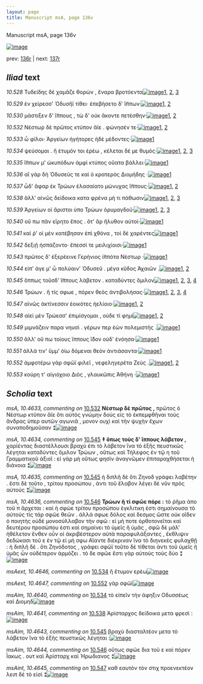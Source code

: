 ```yaml
---
layout: page
title: Manuscript msA, page 136v
---
```


Manuscript msA, page 136v

[![image](http://www.homermultitext.org/iipsrv?OBJ=IIP,1.0&FIF=/project/homer/pyramidal/deepzoom/hmt/vaimg/2017a/VA136VN_0638.tif&WID=100&CVT=JPEG)](http://www.homermultitext.org/ict2/?urn=urn:cite2:hmt:vaimg.2017a:VA136VN_0638)

prev:  [136r](../136r) | next:  [137r](../137r)

## *Iliad* text

*10.528* <a id="10.528"/> Τυδείδης δὲ χαμᾶζε θορὼν , ἔναρα βροτόεντα[![image](http://www.homermultitext.org/iipsrv?OBJ=IIP,1.0&FIF=/project/homer/pyramidal/deepzoom/hmt/vaimg/2017a/VA136VN_0638.tif&RGN=0.4845,0.2179,0.4154,0.0331&WID=1000&CVT=JPEG)](http://www.homermultitext.org/ict2/?urn=urn:cite2:hmt:vaimg.2017a:VA136VN_0638@0.4845,0.2179,0.4154,0.0331)[1](#msAim_10.4637), [2](#msA_10.1), [3](#msA_10.4632)

*10.529* <a id="10.529"/> ἐν χείρεσσ' Ὀδυσῆϊ τίθει· ἐπεβήσετο δ' ἵ̈ππων·[![image](http://www.homermultitext.org/iipsrv?OBJ=IIP,1.0&FIF=/project/homer/pyramidal/deepzoom/hmt/vaimg/2017a/VA136VN_0638.tif&RGN=0.4835,0.2434,0.3984,0.0285&WID=1000&CVT=JPEG)](http://www.homermultitext.org/ict2/?urn=urn:cite2:hmt:vaimg.2017a:VA136VN_0638@0.4835,0.2434,0.3984,0.0285)[1](#msAim_10.4638), [2](#msA_10.1)

*10.530* <a id="10.530"/> μάστιξεν δ' ἵ̈ππους , τὼ δ' οὐκ ἄκοντε πετέσθην·[![image](http://www.homermultitext.org/iipsrv?OBJ=IIP,1.0&FIF=/project/homer/pyramidal/deepzoom/hmt/vaimg/2017a/VA136VN_0638.tif&RGN=0.4855,0.2652,0.3824,0.024&WID=1000&CVT=JPEG)](http://www.homermultitext.org/ict2/?urn=urn:cite2:hmt:vaimg.2017a:VA136VN_0638@0.4855,0.2652,0.3824,0.024)[1](#msA_10.1), [2](#msAim_10.4639)

*10.532* <a id="10.532"/> Νέστωρ δὲ πρῶτος κτύπον ἄϊε . φώνησέν τε·[![image](http://www.homermultitext.org/iipsrv?OBJ=IIP,1.0&FIF=/project/homer/pyramidal/deepzoom/hmt/vaimg/2017a/VA136VN_0638.tif&RGN=0.4835,0.2817,0.3854,0.024&WID=1000&CVT=JPEG)](http://www.homermultitext.org/ict2/?urn=urn:cite2:hmt:vaimg.2017a:VA136VN_0638@0.4835,0.2817,0.3854,0.024)[1](#msA_10.4633), [2](#msA_10.1)

*10.533* <a id="10.533"/> ὦ φίλοι· Ἀργείων ἡγήτορες ἠδὲ μέδοντες·[![image](http://www.homermultitext.org/iipsrv?OBJ=IIP,1.0&FIF=/project/homer/pyramidal/deepzoom/hmt/vaimg/2017a/VA136VN_0638.tif&RGN=0.4795,0.3013,0.3744,0.024&WID=1000&CVT=JPEG)](http://www.homermultitext.org/ict2/?urn=urn:cite2:hmt:vaimg.2017a:VA136VN_0638@0.4795,0.3013,0.3744,0.024)[1](#msA_10.1)

*10.534* <a id="10.534"/> ψεύσομαι . ἢ έτυμόν τοι ἐρέω , κέλεται δέ με θυμός·[![image](http://www.homermultitext.org/iipsrv?OBJ=IIP,1.0&FIF=/project/homer/pyramidal/deepzoom/hmt/vaimg/2017a/VA136VN_0638.tif&RGN=0.4815,0.3193,0.4464,0.0263&WID=1000&CVT=JPEG)](http://www.homermultitext.org/ict2/?urn=urn:cite2:hmt:vaimg.2017a:VA136VN_0638@0.4815,0.3193,0.4464,0.0263)[1](#msAext_10.4646), [2](#msAim_10.4640), [3](#msA_10.1)

*10.535* <a id="10.535"/> ἵ̈ππων μ' ὠκυπόδων ἀμφὶ κτύπος οὔατα βάλλει·[![image](http://www.homermultitext.org/iipsrv?OBJ=IIP,1.0&FIF=/project/homer/pyramidal/deepzoom/hmt/vaimg/2017a/VA136VN_0638.tif&RGN=0.4855,0.3403,0.4234,0.0263&WID=1000&CVT=JPEG)](http://www.homermultitext.org/ict2/?urn=urn:cite2:hmt:vaimg.2017a:VA136VN_0638@0.4855,0.3403,0.4234,0.0263)[1](#msA_10.1)

*10.536* <a id="10.536"/> αἲ γὰρ δὴ Ὀδυσεύς τε καὶ ὁ κρατερὸς Διομήδης ·[![image](http://www.homermultitext.org/iipsrv?OBJ=IIP,1.0&FIF=/project/homer/pyramidal/deepzoom/hmt/vaimg/2017a/VA136VN_0638.tif&RGN=0.4855,0.3576,0.3984,0.0263&WID=1000&CVT=JPEG)](http://www.homermultitext.org/ict2/?urn=urn:cite2:hmt:vaimg.2017a:VA136VN_0638@0.4855,0.3576,0.3984,0.0263)[1](#msA_10.1)

*10.537* <a id="10.537"/> ὧδ' ἄφαρ ἐκ Τρώων ἐλασαίατο μώνυχας ἵ̈ππους·[![image](http://www.homermultitext.org/iipsrv?OBJ=IIP,1.0&FIF=/project/homer/pyramidal/deepzoom/hmt/vaimg/2017a/VA136VN_0638.tif&RGN=0.4835,0.3779,0.4324,0.0263&WID=1000&CVT=JPEG)](http://www.homermultitext.org/ict2/?urn=urn:cite2:hmt:vaimg.2017a:VA136VN_0638@0.4835,0.3779,0.4324,0.0263)[1](#msA_10.1), [2](#msAil_10.4650)

*10.538* <a id="10.538"/> ἂλλ' αἰνῶς δείδοικα κατα φρένα μή τι πάθωσιν[![image](http://www.homermultitext.org/iipsrv?OBJ=IIP,1.0&FIF=/project/homer/pyramidal/deepzoom/hmt/vaimg/2017a/VA136VN_0638.tif&RGN=0.4865,0.3944,0.4264,0.0263&WID=1000&CVT=JPEG)](http://www.homermultitext.org/ict2/?urn=urn:cite2:hmt:vaimg.2017a:VA136VN_0638@0.4865,0.3944,0.4264,0.0263)[1](#msAil_10.4651), [2](#msA_10.1), [3](#msAim_10.4641)

*10.539* <a id="10.539"/> Ἀργείων οἱ ἄριστοι ὑπο Τρώων ὀρυμαγδοῦ·[![image](http://www.homermultitext.org/iipsrv?OBJ=IIP,1.0&FIF=/project/homer/pyramidal/deepzoom/hmt/vaimg/2017a/VA136VN_0638.tif&RGN=0.4865,0.414,0.3544,0.0263&WID=1000&CVT=JPEG)](http://www.homermultitext.org/ict2/?urn=urn:cite2:hmt:vaimg.2017a:VA136VN_0638@0.4865,0.414,0.3544,0.0263)[1](#msAim_10.4642), [2](#msAil_10.4652), [3](#msA_10.1)

*10.540* <a id="10.540"/> οὔ πω πᾶν εἴρητο ἔπος . ὅτ' ἂρ ἤλυθον αὐτοί·[![image](http://www.homermultitext.org/iipsrv?OBJ=IIP,1.0&FIF=/project/homer/pyramidal/deepzoom/hmt/vaimg/2017a/VA136VN_0638.tif&RGN=0.4845,0.4328,0.3824,0.0233&WID=1000&CVT=JPEG)](http://www.homermultitext.org/ict2/?urn=urn:cite2:hmt:vaimg.2017a:VA136VN_0638@0.4845,0.4328,0.3824,0.0233)[1](#msA_10.1)

*10.541* <a id="10.541"/> καί ῥ' οἱ μὲν κατέβησαν ἐπὶ χθόνα , τοὶ δὲ χαρέντες[![image](http://www.homermultitext.org/iipsrv?OBJ=IIP,1.0&FIF=/project/homer/pyramidal/deepzoom/hmt/vaimg/2017a/VA136VN_0638.tif&RGN=0.4865,0.4508,0.4364,0.0255&WID=1000&CVT=JPEG)](http://www.homermultitext.org/ict2/?urn=urn:cite2:hmt:vaimg.2017a:VA136VN_0638@0.4865,0.4508,0.4364,0.0255)[1](#msA_10.1)

*10.542* <a id="10.542"/> δεξιῇ ἠσπάζοντο· ἔπεσσί τε μειλιχίοισι·[![image](http://www.homermultitext.org/iipsrv?OBJ=IIP,1.0&FIF=/project/homer/pyramidal/deepzoom/hmt/vaimg/2017a/VA136VN_0638.tif&RGN=0.4825,0.4718,0.3534,0.0285&WID=1000&CVT=JPEG)](http://www.homermultitext.org/ict2/?urn=urn:cite2:hmt:vaimg.2017a:VA136VN_0638@0.4825,0.4718,0.3534,0.0285)[1](#msA_10.1)

*10.543* <a id="10.543"/> πρῶτος δ' ἐξερέεινε Γερήνιος ἱ̈ππότα Νέστωρ ·[![image](http://www.homermultitext.org/iipsrv?OBJ=IIP,1.0&FIF=/project/homer/pyramidal/deepzoom/hmt/vaimg/2017a/VA136VN_0638.tif&RGN=0.4795,0.4899,0.4244,0.0255&WID=1000&CVT=JPEG)](http://www.homermultitext.org/ict2/?urn=urn:cite2:hmt:vaimg.2017a:VA136VN_0638@0.4795,0.4899,0.4244,0.0255)[1](#msA_10.1)

*10.544* <a id="10.544"/> εἰπ' άγε μ' ὦ πολύαιν' Ὀδυσεῦ . μέγα κῦδος Ἀχαιῶν .[![image](http://www.homermultitext.org/iipsrv?OBJ=IIP,1.0&FIF=/project/homer/pyramidal/deepzoom/hmt/vaimg/2017a/VA136VN_0638.tif&RGN=0.4765,0.5094,0.4344,0.0255&WID=1000&CVT=JPEG)](http://www.homermultitext.org/ict2/?urn=urn:cite2:hmt:vaimg.2017a:VA136VN_0638@0.4765,0.5094,0.4344,0.0255)[1](#msAil_10.4653), [2](#msA_10.1)

*10.545* <a id="10.545"/> ὅππως τοῦσδ' ἵ̈ππους λάβετον . καταδύντες ὅμιλον[![image](http://www.homermultitext.org/iipsrv?OBJ=IIP,1.0&FIF=/project/homer/pyramidal/deepzoom/hmt/vaimg/2017a/VA136VN_0638.tif&RGN=0.4775,0.5267,0.4464,0.0255&WID=1000&CVT=JPEG)](http://www.homermultitext.org/ict2/?urn=urn:cite2:hmt:vaimg.2017a:VA136VN_0638@0.4775,0.5267,0.4464,0.0255)[1](#msA_10.4635), [2](#msAim_10.4643), [3](#msA_10.4634), [4](#msA_10.1)

*10.546* <a id="10.546"/> Τρώων . ἤ τίς σφωε , πόρεν θεὸς ἀντιβολήσας·[![image](http://www.homermultitext.org/iipsrv?OBJ=IIP,1.0&FIF=/project/homer/pyramidal/deepzoom/hmt/vaimg/2017a/VA136VN_0638.tif&RGN=0.4805,0.5462,0.4274,0.0255&WID=1000&CVT=JPEG)](http://www.homermultitext.org/ict2/?urn=urn:cite2:hmt:vaimg.2017a:VA136VN_0638@0.4805,0.5462,0.4274,0.0255)[1](#msA_10.4636), [2](#msAil_10.4654), [3](#msAim_10.4644), [4](#msA_10.1)

*10.547* <a id="10.547"/> αἰνῶς ἀκτίνεσσιν ἐοικότες ἠελίοιο·[![image](http://www.homermultitext.org/iipsrv?OBJ=IIP,1.0&FIF=/project/homer/pyramidal/deepzoom/hmt/vaimg/2017a/VA136VN_0638.tif&RGN=0.4835,0.5657,0.3413,0.0225&WID=1000&CVT=JPEG)](http://www.homermultitext.org/ict2/?urn=urn:cite2:hmt:vaimg.2017a:VA136VN_0638@0.4835,0.5657,0.3413,0.0225)[1](#msAint_10.4645), [2](#msA_10.1)

*10.548* <a id="10.548"/> αἰεὶ μὲν Τρώεσσ' ἐπιμίσγομαι , οὐδε τί φημὶ[![image](http://www.homermultitext.org/iipsrv?OBJ=IIP,1.0&FIF=/project/homer/pyramidal/deepzoom/hmt/vaimg/2017a/VA136VN_0638.tif&RGN=0.4865,0.5823,0.3874,0.0255&WID=1000&CVT=JPEG)](http://www.homermultitext.org/ict2/?urn=urn:cite2:hmt:vaimg.2017a:VA136VN_0638@0.4865,0.5823,0.3874,0.0255)[1](#msAil_10.4655), [2](#msA_10.1)

*10.549* <a id="10.549"/> μιμνάζειν παρα νηυσὶ . γέρων περ ἐὼν πολεμιστὴς .[![image](http://www.homermultitext.org/iipsrv?OBJ=IIP,1.0&FIF=/project/homer/pyramidal/deepzoom/hmt/vaimg/2017a/VA136VN_0638.tif&RGN=0.4875,0.6026,0.4314,0.0255&WID=1000&CVT=JPEG)](http://www.homermultitext.org/ict2/?urn=urn:cite2:hmt:vaimg.2017a:VA136VN_0638@0.4875,0.6026,0.4314,0.0255)[1](#msA_10.1)

*10.550* <a id="10.550"/> ἂλλ' οὔ πω τοίους ἵππους ἴ̈δον οὐδ' ἐνόησα·[![image](http://www.homermultitext.org/iipsrv?OBJ=IIP,1.0&FIF=/project/homer/pyramidal/deepzoom/hmt/vaimg/2017a/VA136VN_0638.tif&RGN=0.4845,0.6206,0.4044,0.0233&WID=1000&CVT=JPEG)](http://www.homermultitext.org/ict2/?urn=urn:cite2:hmt:vaimg.2017a:VA136VN_0638@0.4845,0.6206,0.4044,0.0233)[1](#msA_10.1)

*10.551* <a id="10.551"/> ἀλλά τιν' ὔμμ' ὀίω δόμεναι θεὸν ἀντιάσαντα·[![image](http://www.homermultitext.org/iipsrv?OBJ=IIP,1.0&FIF=/project/homer/pyramidal/deepzoom/hmt/vaimg/2017a/VA136VN_0638.tif&RGN=0.4835,0.6409,0.4184,0.0233&WID=1000&CVT=JPEG)](http://www.homermultitext.org/ict2/?urn=urn:cite2:hmt:vaimg.2017a:VA136VN_0638@0.4835,0.6409,0.4184,0.0233)[1](#msA_10.1)

*10.552* <a id="10.552"/> ἀμφοτέρω γάρ σφῶϊ φιλεῖ , νεφεληγερέτα Ζεὺς .[![image](http://www.homermultitext.org/iipsrv?OBJ=IIP,1.0&FIF=/project/homer/pyramidal/deepzoom/hmt/vaimg/2017a/VA136VN_0638.tif&RGN=0.4825,0.6551,0.4264,0.0278&WID=1000&CVT=JPEG)](http://www.homermultitext.org/ict2/?urn=urn:cite2:hmt:vaimg.2017a:VA136VN_0638@0.4825,0.6551,0.4264,0.0278)[1](#msAext_10.4647), [2](#msA_10.1)

*10.553* <a id="10.553"/> κούρη τ' αἰγιόχοιο Διὸς , γλαυκῶπις Ἀθήνη ·[![image](http://www.homermultitext.org/iipsrv?OBJ=IIP,1.0&FIF=/project/homer/pyramidal/deepzoom/hmt/vaimg/2017a/VA136VN_0638.tif&RGN=0.4805,0.6762,0.3894,0.0278&WID=1000&CVT=JPEG)](http://www.homermultitext.org/ict2/?urn=urn:cite2:hmt:vaimg.2017a:VA136VN_0638@0.4805,0.6762,0.3894,0.0278)[1](#msA_10.1)

## *Scholia* text

*msA, 10.4633, commenting on* [10.532](#10.532)  <a id="msA_10.4633"/> **Νέστωρ δὲ πρῶτος ,** πρῶτος ὁ Νέστωρ κτῦπον ἄϊε ὅτι αὐτὸς γνώμην δοὺς εἰς τὸ ἐκπεμφθῆναι τοὺς ἄνδρας ὑπερ αυτῶν αγωνιᾶ , μονον ουχὶ καὶ τὴν ψυχὴν ἔχων συναποδημοῦσαν ⁑[![image](http://www.homermultitext.org/iipsrv?OBJ=IIP,1.0&FIF=/project/homer/pyramidal/deepzoom/hmt/vaimg/2017a/VA136VN_0638.tif&RGN=0.217,0.1435,0.654,0.0391&WID=1000&CVT=JPEG)](http://www.homermultitext.org/ict2/?urn=urn:cite2:hmt:vaimg.2017a:VA136VN_0638@0.217,0.1435,0.654,0.0391)

*msA, 10.4634, commenting on* [10.545](#10.545)  <a id="msA_10.4634"/> **‡ ὅπως τοὺς δ' ἵππους λάβετον ,** χαρίέντας διαστέλλουσι βραχὺ ἐπι τὸ λάβετον ἵνα τὸ ἑξῆς πευστικῶς λέγηται καταδύντες ὅμιλον Τρώων , οὕτως καὶ Τήλεφος ἐν τῷ η τοῦ Γραμματικοῦ ἀξιοῖ : εἰ γὰρ μὴ οὕτως φησίν ἀναγνῶμεν ἐπιταραχθήσεται ἡ διάνοια ⁑[![image](http://www.homermultitext.org/iipsrv?OBJ=IIP,1.0&FIF=/project/homer/pyramidal/deepzoom/hmt/vaimg/2017a/VA136VN_0638.tif&RGN=0.203,0.4959,0.231,0.0962&WID=1000&CVT=JPEG)](http://www.homermultitext.org/ict2/?urn=urn:cite2:hmt:vaimg.2017a:VA136VN_0638@0.203,0.4959,0.231,0.0962)

*msA, 10.4635, commenting on* [10.545](#10.545)  <a id="msA_10.4635"/> ἡ διπλῆ δὲ ὅτι Ζηνοδ γράφει λαβέτην . ἔστι δὲ τοῦτο , τρίτου προσώπου , ἀντι τοῦ ἔλαβον λέγει δὲ νῦν πρὸς αὐτοὺς ⁑[![image](http://www.homermultitext.org/iipsrv?OBJ=IIP,1.0&FIF=/project/homer/pyramidal/deepzoom/hmt/vaimg/2017a/VA136VN_0638.tif&RGN=0.196,0.592,0.247,0.0458&WID=1000&CVT=JPEG)](http://www.homermultitext.org/ict2/?urn=urn:cite2:hmt:vaimg.2017a:VA136VN_0638@0.196,0.592,0.247,0.0458)

*msA, 10.4636, commenting on* [10.546](#10.546)  <a id="msA_10.4636"/> **Τρώων ἥ τί σφῶε πόρε :** τὸ ῥῆμα ἀπο τοῦ π ἄρχεται : καὶ ἡ σφὼε τρίτου προσώπου ἐγκλιτικη ἐστι σημαίνουσα τὸ αὐτούς τίς τάρ σφῶε θεῶν . ἀλλά σφωε δόλος καὶ δεσμος ὥστε οὐκ οῖδεν ὁ ποιητὴς οὐδὲ μονοσύλλαβον τὴν σφῶ : εἰ μή ποτε ὀρθοτονεῖται καὶ δευτέρου προσώπου ἐστι καὶ σημαίνει τὸ ὑμεῖς ῆ ὑμᾶς , σφῶ δὲ μάλ' ἠθέλετον ἔνθεν οὖν οἱ ἀκριβέστερον αὐτὰ παραφυλάξαντες , ἔκθλιψιν δεδώκασι τοῦ ε ἐν τῷ εἰ μή σφω Αἴαντε διέκριναν ἵνα τὸ διηνεκὲς φυλαχθῇ : ἡ διπλῆ δὲ . ὅτι Ζηνόδοτος , γράφει σφῶϊ τοῦτο δὲ τίθεται ἀντι τοῦ ὑμεῖς ῆ ὑμᾶς ὧν οὐδέτερον ἁρμόζει . τὸ δε σφῶε ἔστι γὰρ αὐτοὺς τοὺς δύο ⁑[![image](http://www.homermultitext.org/iipsrv?OBJ=IIP,1.0&FIF=/project/homer/pyramidal/deepzoom/hmt/vaimg/2017a/VA136VN_0638.tif&RGN=0.213,0.6341,0.652,0.1488&WID=1000&CVT=JPEG)](http://www.homermultitext.org/ict2/?urn=urn:cite2:hmt:vaimg.2017a:VA136VN_0638@0.213,0.6341,0.652,0.1488)

*msAext, 10.4646, commenting on* [10.534](#10.534)  <a id="msAext_10.4646"/> ἢ ἕτυμον ερέω[![image](http://www.homermultitext.org/iipsrv?OBJ=IIP,1.0&FIF=/project/homer/pyramidal/deepzoom/hmt/vaimg/2017a/VA136VN_0638.tif&RGN=0.131,0.314,0.082,0.0391&WID=1000&CVT=JPEG)](http://www.homermultitext.org/ict2/?urn=urn:cite2:hmt:vaimg.2017a:VA136VN_0638@0.131,0.314,0.082,0.0391)

*msAext, 10.4647, commenting on* [10.552](#10.552)  <a id="msAext_10.4647"/> γὰρ σφῶϊ[![image](http://www.homermultitext.org/iipsrv?OBJ=IIP,1.0&FIF=/project/homer/pyramidal/deepzoom/hmt/vaimg/2017a/VA136VN_0638.tif&RGN=0.141,0.6574,0.051,0.0338&WID=1000&CVT=JPEG)](http://www.homermultitext.org/ict2/?urn=urn:cite2:hmt:vaimg.2017a:VA136VN_0638@0.141,0.6574,0.051,0.0338)

*msAim, 10.4640, commenting on* [10.534](#10.534)  <a id="msAim_10.4640"/> τὸ εἰπεῖν τὴν άφηξιν Οδυσσέως καὶ Διομηδ[![image](http://www.homermultitext.org/iipsrv?OBJ=IIP,1.0&FIF=/project/homer/pyramidal/deepzoom/hmt/vaimg/2017a/VA136VN_0638.tif&RGN=0.414,0.3261,0.076,0.0353&WID=1000&CVT=JPEG)](http://www.homermultitext.org/ict2/?urn=urn:cite2:hmt:vaimg.2017a:VA136VN_0638@0.414,0.3261,0.076,0.0353)

*msAim, 10.4641, commenting on* [10.538](#10.538)  <a id="msAim_10.4641"/> Ἀρίσταρχος δείδοικα μετα φρεσὶ :[![image](http://www.homermultitext.org/iipsrv?OBJ=IIP,1.0&FIF=/project/homer/pyramidal/deepzoom/hmt/vaimg/2017a/VA136VN_0638.tif&RGN=0.416,0.4005,0.076,0.0353&WID=1000&CVT=JPEG)](http://www.homermultitext.org/ict2/?urn=urn:cite2:hmt:vaimg.2017a:VA136VN_0638@0.416,0.4005,0.076,0.0353)

*msAim, 10.4643, commenting on* [10.545](#10.545)  <a id="msAim_10.4643"/> βραχὺ διασταλτέον μετα τὸ λάβετον ἵνα τὸ ἑξῆς πευστικῶς λέγηται :[![image](http://www.homermultitext.org/iipsrv?OBJ=IIP,1.0&FIF=/project/homer/pyramidal/deepzoom/hmt/vaimg/2017a/VA136VN_0638.tif&RGN=0.422,0.5289,0.076,0.0533&WID=1000&CVT=JPEG)](http://www.homermultitext.org/ict2/?urn=urn:cite2:hmt:vaimg.2017a:VA136VN_0638@0.422,0.5289,0.076,0.0533)

*msAim, 10.4644, commenting on* [10.546](#10.546)  <a id="msAim_10.4644"/> οὕτως σφῶε δια τοῦ ε καὶ πόρεν Ϊακως . ουτ καὶ Ἀρίσταρχ καὶ Ἡρωδιανος ⁑[![image](http://www.homermultitext.org/iipsrv?OBJ=IIP,1.0&FIF=/project/homer/pyramidal/deepzoom/hmt/vaimg/2017a/VA136VN_0638.tif&RGN=0.426,0.5778,0.076,0.0533&WID=1000&CVT=JPEG)](http://www.homermultitext.org/ict2/?urn=urn:cite2:hmt:vaimg.2017a:VA136VN_0638@0.426,0.5778,0.076,0.0533)

*msAint, 10.4645, commenting on* [10.547](#10.547)  <a id="msAint_10.4645"/> καθ εαυτὸν τὸν στιχ προενεκτέον λειπ δὲ τὸ εἰσὶ ⁑[![image](http://www.homermultitext.org/iipsrv?OBJ=IIP,1.0&FIF=/project/homer/pyramidal/deepzoom/hmt/vaimg/2017a/VA136VN_0638.tif&RGN=0.822,0.5552,0.082,0.0391&WID=1000&CVT=JPEG)](http://www.homermultitext.org/ict2/?urn=urn:cite2:hmt:vaimg.2017a:VA136VN_0638@0.822,0.5552,0.082,0.0391)